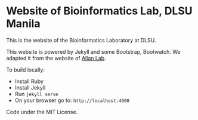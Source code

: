 # Website of Bioinformatics Lab, DLSU Manila

This is the website of the Bioinformatics Laboratory at DLSU.

This website is powered by Jekyll and some Bootstrap, Bootwatch.
We adapted it from the website of [Allan Lab](www.allanlab.org).

To build locally:
  * Install Ruby
  * Install Jekyll
  * Run `jekyll serve`
  * On your browser go to: `http://localhost:4000`



Code under the MIT License.
